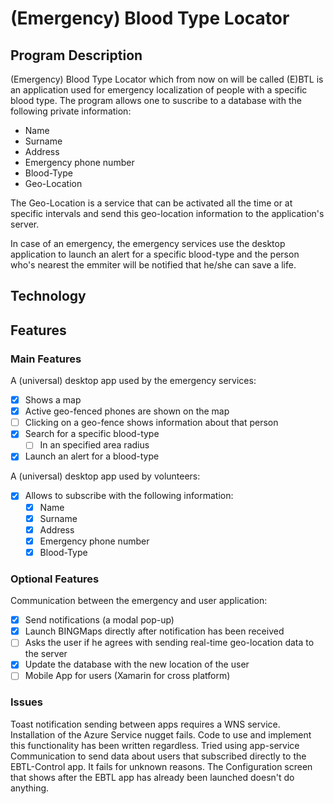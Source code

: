 # (Emergency) Blood Type Locator

## Program Description
(Emergency) Blood Type Locator which from now on will be called (E)BTL is an application used for emergency localization of people with a specific blood type.
The program allows one to suscribe to a database with the following private information:
* Name
* Surname
* Address
* Emergency phone number
* Blood-Type
* Geo-Location

The Geo-Location is a service that can be activated all the time or at specific intervals and send this geo-location information to the application's server.

In case of an emergency, the emergency services use the desktop application to launch an alert for a specific blood-type and the person who's nearest the emmiter will be notified that he/she can save a life.

## Technology

## Features
### Main Features

A (universal) desktop app used by the emergency services:
* [x]  Shows a map
* [x]  Active geo-fenced phones are shown on the map
* [ ]  Clicking on a geo-fence shows information about that person
* [x]  Search for a specific blood-type
     * [ ] In an specified area radius
* [x]  Launch an alert for a blood-type

A (universal) desktop app used by volunteers:
* [x] Allows to subscribe with the following information:
    * [x] Name
    * [x] Surname
    * [x] Address
    * [x] Emergency phone number
    * [x] Blood-Type

### Optional Features

Communication between the emergency and user application:
* [x] Send notifications (a modal pop-up)
* [x] Launch BINGMaps directly after notification has been received
* [ ] Asks the user if he agrees with sending real-time geo-location data to the server
* [x] Update the database with the new location of the user    
* [ ] Mobile App for users (Xamarin for cross platform)

### Issues

Toast notification sending between apps requires a WNS service. Installation of the Azure Service nugget fails.
Code to use and implement this functionality has been written regardless.
Tried using app-service Communication to send data about users that subscribed directly to the EBTL-Control app. It fails for unknown reasons.
The Configuration screen that shows after the EBTL app has already been launched doesn't do anything.

